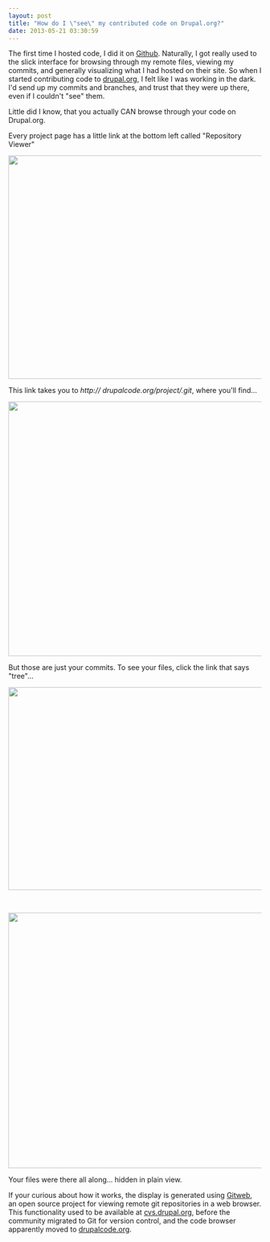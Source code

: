 ```yaml
---
layout: post
title: "How do I \"see\" my contributed code on Drupal.org?"
date: 2013-05-21 03:30:59
---
```


The first time I hosted code, I did it on [Github](https://github.com/bryanbraun). Naturally, I got really used to the slick interface for browsing through my remote files, viewing my commits, and generally visualizing what I had hosted on their site. So when I started contributing code to [drupal.org][1], I felt like I was working in the dark. I'd send up my commits and branches, and trust that they were up there, even if I couldn't "see" them.

 [1]: http://drupal.org

Little did I know, that you actually CAN browse through your code on Drupal.org.

Every project page has a little link at the bottom left called "Repository Viewer"

<p style="text-align: center;">
  <img alt="" src="http://www.bryanbraun.com/sites/default/files/repository-viewer.png" style="width: 770px; height: 445px;" />
</p>

This link takes you to *http:// drupalcode.org/project/<your-project>.git*, where you'll find…

<p style="text-align: center;">
  <img alt="" src="http://www.bryanbraun.com/sites/default/files/git-browser-1.png" style="width: 770px; height: 507px;" />
</p>

But those are just your commits. To see your files, click the link that says "tree"...

<p style="text-align: center;">
  <img alt="" src="http://www.bryanbraun.com/sites/default/files/tree-link.png" style="width: 561px; height: 404px;" />
</p>

<p style="text-align: center;">
   
</p>

<p style="text-align: center;">
  <img alt="" src="http://www.bryanbraun.com/sites/default/files/git-browser-2.png" style="width: 770px; height: 509px;" />
</p>

Your files were there all along… hidden in plain view.

If your curious about how it works, the display is generated using <a href="https://git.wiki.kernel.org/index.php/Gitweb" target="_blank" title="Gitweb">Gitweb</a>, an open source project for viewing remote git repositories in a web browser. This functionality used to be available at <a href="http://cvs.drupal.org" target="_blank" title="...which now redirects to drupalcode.org">cvs.drupal.org</a>, before the community migrated to Git for version control, and the code browser apparently moved to <a href="http://drupalcode.org" target="_blank">drupalcode.org</a>.
